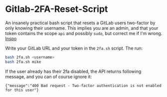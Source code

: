 # Gitlab-2FA-Reset-Script
An insanely practical bash script that resets a GitLab users two-factor by only knowing their username.
This implies you are an admin, and that your token contains the scope `api` and possibly `sudo`, but correct me if I'm wrong. [Inspo](https://docs.gitlab.com/ee/api/users.html#disable-two-factor-authentication)

Write your GitLab URL and your token in the `2fa.sh` script. The run:
````bash
bash 2fa.sh <username>
bash 2fa.sh mike
````

If the user already has their 2fa disabled, the API returns following message, and you can of course ignore it:
````
{"message":"400 Bad request - Two-factor authentication is not enabled for this user"}
````
